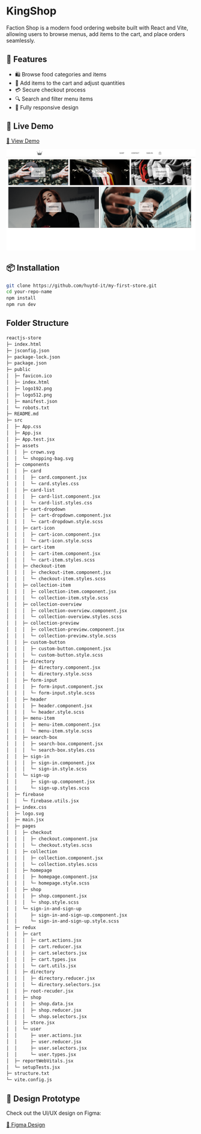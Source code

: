 
# KingShop 
Faction Shop is a modern food ordering website built with React and Vite, allowing users to browse menus, add items to the cart, and place orders seamlessly.

## 📜 Features

- 🛍️ Browse food categories and items  
- 🛒 Add items to the cart and adjust quantities  
- 💳 Secure checkout process  
- 🔍 Search and filter menu items  
- 📱 Fully responsive design  

## 🚀 Live Demo

[🔗 View Demo](https://huytd-it.github.io/reactjs-store/)

![alt text](/public/image.png)
## 📦 Installation

```sh
git clone https://github.com/huytd-it/my-first-store.git
cd your-repo-name
npm install
npm run dev
```
## Folder Structure

```txt
reactjs-store
├─ index.html
├─ jsconfig.json
├─ package-lock.json
├─ package.json
├─ public
│  ├─ favicon.ico
│  ├─ index.html
│  ├─ logo192.png
│  ├─ logo512.png
│  ├─ manifest.json
│  └─ robots.txt
├─ README.md
├─ src
│  ├─ App.css
│  ├─ App.jsx
│  ├─ App.test.jsx
│  ├─ assets
│  │  ├─ crown.svg
│  │  └─ shopping-bag.svg
│  ├─ components
│  │  ├─ card
│  │  │  ├─ card.component.jsx
│  │  │  └─ card.styles.css
│  │  ├─ card-list
│  │  │  ├─ card-list.component.jsx
│  │  │  └─ card-list.styles.css
│  │  ├─ cart-dropdown
│  │  │  ├─ cart-dropdown.component.jsx
│  │  │  └─ cart-dropdown.style.scss
│  │  ├─ cart-icon
│  │  │  ├─ cart-icon.component.jsx
│  │  │  └─ cart-icon.style.scss
│  │  ├─ cart-item
│  │  │  ├─ cart-item.component.jsx
│  │  │  └─ cart-item.styles.scss
│  │  ├─ checkout-item
│  │  │  ├─ checkout-item.component.jsx
│  │  │  └─ checkout-item.styles.scss
│  │  ├─ collection-item
│  │  │  ├─ collection-item.component.jsx
│  │  │  └─ collection-item.style.scss
│  │  ├─ collection-overview
│  │  │  ├─ collection-overview.component.jsx
│  │  │  └─ collection-overview.styles.scss
│  │  ├─ collection-preview
│  │  │  ├─ collection-preview.component.jsx
│  │  │  └─ collection-preview.style.scss
│  │  ├─ custom-button
│  │  │  ├─ custom-button.component.jsx
│  │  │  └─ custom-button.style.scss
│  │  ├─ directory
│  │  │  ├─ directory.component.jsx
│  │  │  └─ directory.style.scss
│  │  ├─ form-input
│  │  │  ├─ form-input.component.jsx
│  │  │  └─ form-input.style.scss
│  │  ├─ header
│  │  │  ├─ header.component.jsx
│  │  │  └─ header.style.scss
│  │  ├─ menu-item
│  │  │  ├─ menu-item.component.jsx
│  │  │  └─ menu-item.style.scss
│  │  ├─ search-box
│  │  │  ├─ search-box.component.jsx
│  │  │  └─ search-box.styles.css
│  │  ├─ sign-in
│  │  │  ├─ sign-in.component.jsx
│  │  │  └─ sign-in.style.scss
│  │  └─ sign-up
│  │     ├─ sign-up.component.jsx
│  │     └─ sign-up.styles.scss
│  ├─ firebase
│  │  └─ firebase.utils.jsx
│  ├─ index.css
│  ├─ logo.svg
│  ├─ main.jsx
│  ├─ pages
│  │  ├─ checkout
│  │  │  ├─ checkout.component.jsx
│  │  │  └─ checkout.styles.scss
│  │  ├─ collection
│  │  │  ├─ collection.component.jsx
│  │  │  └─ collection.styles.scss
│  │  ├─ homepage
│  │  │  ├─ homepage.component.jsx
│  │  │  └─ homepage.style.scss
│  │  ├─ shop
│  │  │  ├─ shop.component.jsx
│  │  │  └─ shop.style.scss
│  │  └─ sign-in-and-sign-up
│  │     ├─ sign-in-and-sign-up.component.jsx
│  │     └─ sign-in-and-sign-up.style.scss
│  ├─ redux
│  │  ├─ cart
│  │  │  ├─ cart.actions.jsx
│  │  │  ├─ cart.reducer.jsx
│  │  │  ├─ cart.selectors.jsx
│  │  │  ├─ cart.types.jsx
│  │  │  └─ cart.utils.jsx
│  │  ├─ directory
│  │  │  ├─ directory.reducer.jsx
│  │  │  └─ directory.selectors.jsx
│  │  ├─ root-recuder.jsx
│  │  ├─ shop
│  │  │  ├─ shop.data.jsx
│  │  │  ├─ shop.reducer.jsx
│  │  │  └─ shop.selectors.jsx
│  │  ├─ store.jsx
│  │  └─ user
│  │     ├─ user.actions.jsx
│  │     ├─ user.reducer.jsx
│  │     ├─ user.selectors.jsx
│  │     └─ user.types.jsx
│  ├─ reportWebVitals.jsx
│  └─ setupTests.jsx
├─ structure.txt
└─ vite.config.js

```
## 🎨 Design Prototype

Check out the UI/UX design on Figma:  

[🔗 Figma Design](https://www.figma.com/design/cuDRzFIrO9VEAZCG4kKAYF/Food-Delivery-Website-%26-App-Design-UI-Kit-(Community)-(Copy)?node-id=4-2&t=p0q5xmjnjnZNl1aM-0)
